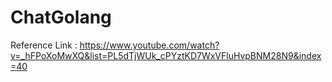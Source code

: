 # ChatGolang

Reference Link : https://www.youtube.com/watch?v=_hFPoXoMwXQ&list=PL5dTjWUk_cPYztKD7WxVFluHvpBNM28N9&index=40
